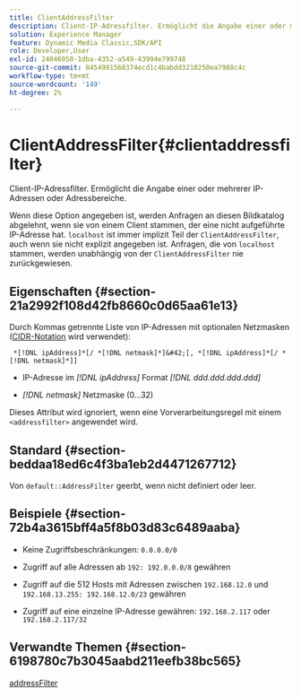 ```yaml
---
title: ClientAddressFilter
description: Client-IP-Adressfilter. Ermöglicht die Angabe einer oder mehrerer IP-Adressen oder Adressbereiche.
solution: Experience Manager
feature: Dynamic Media Classic,SDK/API
role: Developer,User
exl-id: 24046950-1dba-4352-a549-43994e799748
source-git-commit: 8454991568374ecd1c4babdd3210250ea7988c4c
workflow-type: tm+mt
source-wordcount: '149'
ht-degree: 2%

---
```


# ClientAddressFilter{#clientaddressfilter}

Client-IP-Adressfilter. Ermöglicht die Angabe einer oder mehrerer IP-Adressen oder Adressbereiche.

Wenn diese Option angegeben ist, werden Anfragen an diesen Bildkatalog abgelehnt, wenn sie von einem Client stammen, der eine nicht aufgeführte IP-Adresse hat. `localhost` ist immer implizit Teil der `ClientAddressFilter`, auch wenn sie nicht explizit angegeben ist. Anfragen, die von `localhost` stammen, werden unabhängig von der `ClientAddressFilter` nie zurückgewiesen.

## Eigenschaften {#section-21a2992f108d42fb8660c0d65aa61e13}

Durch Kommas getrennte Liste von IP-Adressen mit optionalen Netzmasken ([CIDR-Notation](https://en.wikipedia.org/wiki/Classless_Inter-Domain_Routing#CIDR_notation) wird verwendet):

` *[!DNL ipAddress]*[/ *[!DNL netmask]*]&#42;[, *[!DNL ipAddress]*[/ *[!DNL netmask]*]]`

* IP-Adresse im *[!DNL ipAddress]* Format *[!DNL ddd.ddd.ddd.ddd]*

* *[!DNL netmask]* Netzmaske (0…32)

Dieses Attribut wird ignoriert, wenn eine Vorverarbeitungsregel mit einem `<addressfilter>` angewendet wird.

## Standard {#section-beddaa18ed6c4f3ba1eb2d4471267712}

Von `default::AddressFilter` geerbt, wenn nicht definiert oder leer.

## Beispiele {#section-72b4a3615bff4a5f8b03d83c6489aaba}

* Keine Zugriffsbeschränkungen: `0.0.0.0/0`
* Zugriff auf alle Adressen ab `192: 192.0.0.0/8` gewähren
* Zugriff auf die 512 Hosts mit Adressen zwischen `192.168.12.0` und `192.168.13.255: 192.168.12.0/23` gewähren

* Zugriff auf eine einzelne IP-Adresse gewähren: `192.168.2.117` oder `192.168.2.117/32`

## Verwandte Themen {#section-6198780c7b3045aabd211eefb38bc565}

[addressFilter](../../../../../ir-api/material-cat/image-rendering-api-ref/c-ir-material-catalog/c-ir-attributes-reference/r-ir-clientaddressfilter.md#reference-52a541cec0b0424faf263d1fb4946b5f)
